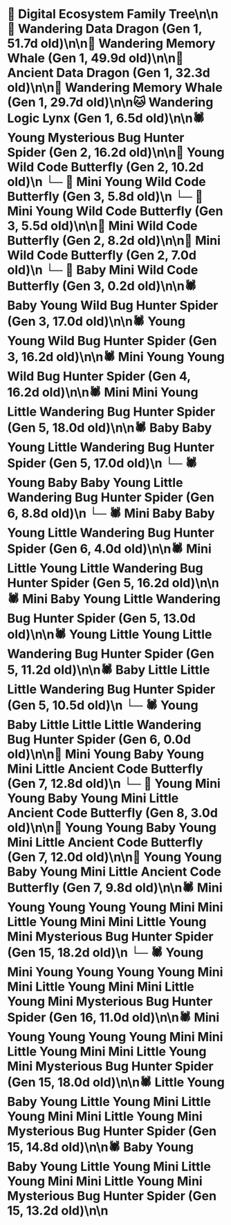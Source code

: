 # 🌳 Digital Ecosystem Family Tree\n\n🐉 Wandering Data Dragon (Gen 1, 51.7d old)\n\n🐋 Wandering Memory Whale (Gen 1, 49.9d old)\n\n🐉 Ancient Data Dragon (Gen 1, 32.3d old)\n\n🐋 Wandering Memory Whale (Gen 1, 29.7d old)\n\n🐱 Wandering Logic Lynx (Gen 1, 6.5d old)\n\n🕷️ Young Mysterious Bug Hunter Spider (Gen 2, 16.2d old)\n\n🦋 Young Wild Code Butterfly (Gen 2, 10.2d old)\n  └─ 🦋 Mini Young Wild Code Butterfly (Gen 3, 5.8d old)\n  └─ 🦋 Mini Young Wild Code Butterfly (Gen 3, 5.5d old)\n\n🦋 Mini Wild Code Butterfly (Gen 2, 8.2d old)\n\n🦋 Mini Wild Code Butterfly (Gen 2, 7.0d old)\n  └─ 🦋 Baby Mini Wild Code Butterfly (Gen 3, 0.2d old)\n\n🕷️ Baby Young Wild Bug Hunter Spider (Gen 3, 17.0d old)\n\n🕷️ Young Young Wild Bug Hunter Spider (Gen 3, 16.2d old)\n\n🕷️ Mini Young Young Wild Bug Hunter Spider (Gen 4, 16.2d old)\n\n🕷️ Mini Mini Young Little Wandering Bug Hunter Spider (Gen 5, 18.0d old)\n\n🕷️ Baby Baby Young Little Wandering Bug Hunter Spider (Gen 5, 17.0d old)\n  └─ 🕷️ Young Baby Baby Young Little Wandering Bug Hunter Spider (Gen 6, 8.8d old)\n  └─ 🕷️ Mini Baby Baby Young Little Wandering Bug Hunter Spider (Gen 6, 4.0d old)\n\n🕷️ Mini Little Young Little Wandering Bug Hunter Spider (Gen 5, 16.2d old)\n\n🕷️ Mini Baby Young Little Wandering Bug Hunter Spider (Gen 5, 13.0d old)\n\n🕷️ Young Little Young Little Wandering Bug Hunter Spider (Gen 5, 11.2d old)\n\n🕷️ Baby Little Little Little Wandering Bug Hunter Spider (Gen 5, 10.5d old)\n  └─ 🕷️ Young Baby Little Little Little Wandering Bug Hunter Spider (Gen 6, 0.0d old)\n\n🦋 Mini Young Baby Young Mini Little Ancient Code Butterfly (Gen 7, 12.8d old)\n  └─ 🦋 Young Mini Young Baby Young Mini Little Ancient Code Butterfly (Gen 8, 3.0d old)\n\n🦋 Young Young Baby Young Mini Little Ancient Code Butterfly (Gen 7, 12.0d old)\n\n🦋 Young Young Baby Young Mini Little Ancient Code Butterfly (Gen 7, 9.8d old)\n\n🕷️ Mini Young Young Young Young Mini Mini Little Young Mini Mini Little Young Mini Mysterious Bug Hunter Spider (Gen 15, 18.2d old)\n  └─ 🕷️ Young Mini Young Young Young Young Mini Mini Little Young Mini Mini Little Young Mini Mysterious Bug Hunter Spider (Gen 16, 11.0d old)\n\n🕷️ Mini Young Young Young Young Mini Mini Little Young Mini Mini Little Young Mini Mysterious Bug Hunter Spider (Gen 15, 18.0d old)\n\n🕷️ Little Young Baby Young Little Young Mini Little Young Mini Mini Little Young Mini Mysterious Bug Hunter Spider (Gen 15, 14.8d old)\n\n🕷️ Baby Young Baby Young Little Young Mini Little Young Mini Mini Little Young Mini Mysterious Bug Hunter Spider (Gen 15, 13.2d old)\n\n